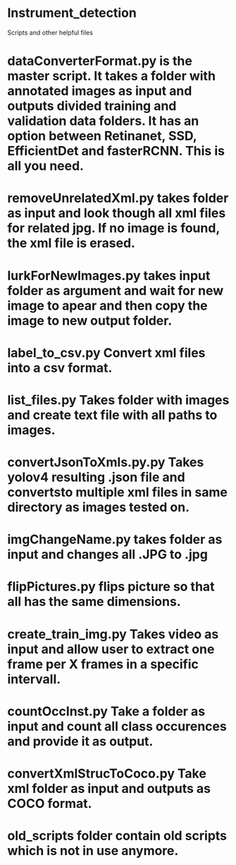 # Instrument_detection
Scripts and other helpful files

# dataConverterFormat.py is the master script. It takes a folder with annotated images as input and outputs divided training and validation data folders. It has an option between Retinanet, SSD, EfficientDet and fasterRCNN. This is all you need.

# removeUnrelatedXml.py takes folder as input and look though all xml files for related jpg. If no image is found, the xml file is erased.

# lurkForNewImages.py takes input folder as argument and wait for new image to apear and then copy the image to new output folder.

# label_to_csv.py Convert xml files into a csv format.

# list_files.py Takes folder with images and create text file with all paths to images.

# convertJsonToXmls.py.py Takes yolov4 resulting .json file and convertsto multiple xml files in same directory as images tested on.

# imgChangeName.py takes folder as input and changes all .JPG to .jpg

# flipPictures.py flips picture so that all has the same dimensions.


# create_train_img.py Takes video as input and allow user to extract one frame per X frames in a specific intervall.

# countOccInst.py Take a folder as input and count all class occurences and provide it as output.

# convertXmlStrucToCoco.py Take xml folder as input and outputs as COCO format.

# old_scripts folder contain old scripts which is not in use anymore.